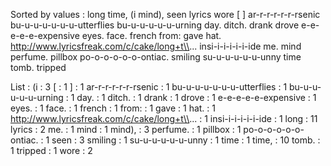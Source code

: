 Sorted by values :
long time, (i mind), seen lyrics wore [ ] ar-r-r-r-r-r-rsenic bu-u-u-u-u-u-u-utterflies bu-u-u-u-u-u-urning day. ditch. drank drove e-e-e-e-e-expensive eyes. face. french from: gave hat. http://www.lyricsfreak.com/c/cake/long+t\\... insi-i-i-i-i-i-ide me. mind perfume. pillbox po-o-o-o-o-o-ontiac. smiling su-u-u-u-u-u-unny time tomb. tripped 

List :
(i : 3
[ : 1
] : 1
ar-r-r-r-r-r-rsenic : 1
bu-u-u-u-u-u-u-utterflies : 1
bu-u-u-u-u-u-urning : 1
day. : 1
ditch. : 1
drank : 1
drove : 1
e-e-e-e-e-expensive : 1
eyes. : 1
face. : 1
french : 1
from: : 1
gave : 1
hat. : 1
http://www.lyricsfreak.com/c/cake/long+t\\... : 1
insi-i-i-i-i-i-ide : 1
long : 11
lyrics : 2
me. : 1
mind : 1
mind), : 3
perfume. : 1
pillbox : 1
po-o-o-o-o-o-ontiac. : 1
seen : 3
smiling : 1
su-u-u-u-u-u-unny : 1
time : 1
time, : 10
tomb. : 1
tripped : 1
wore : 2
